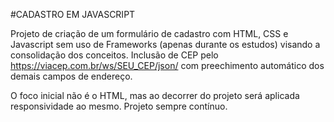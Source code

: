 #CADASTRO EM JAVASCRIPT

Projeto de criação de um formulário de cadastro com HTML, CSS e Javascript sem uso de Frameworks (apenas durante os estudos) visando a consolidação dos conceitos.
Inclusão de CEP pelo https://viacep.com.br/ws/SEU_CEP/json/ com preechimento automático dos demais campos de endereço.

O foco inicial não é o HTML, mas ao decorrer do projeto será aplicada responsividade ao mesmo.
Projeto sempre contínuo.
